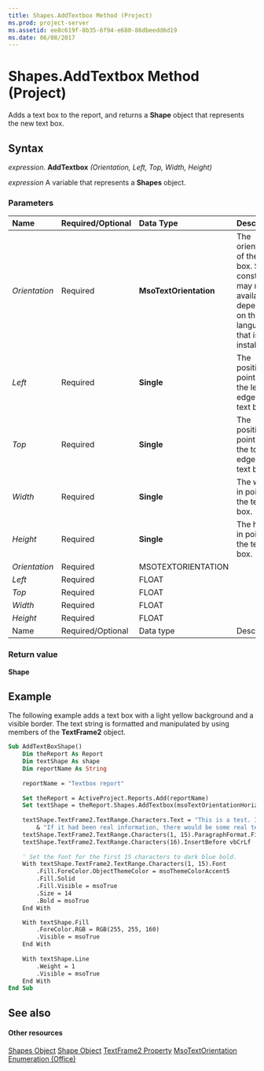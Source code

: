 ```yaml
---
title: Shapes.AddTextbox Method (Project)
ms.prod: project-server
ms.assetid: ee8c619f-8b35-6f94-e680-86dbeedd6d19
ms.date: 06/08/2017
---
```



# Shapes.AddTextbox Method (Project)
Adds a text box to the report, and returns a  **Shape** object that represents the new text box.

## Syntax

 _expression_. **AddTextbox** _(Orientation,_ _Left,_ _Top,_ _Width,_ _Height)_

 _expression_ A variable that represents a **Shapes** object.


### Parameters



|**Name**|**Required/Optional**|**Data Type**|**Description**|
|:-----|:-----|:-----|:-----|
| _Orientation_|Required|**MsoTextOrientation**|The orientation of the text box. Some constants may not be available, depending on the language that is installed.|
| _Left_|Required|**Single**|The position, in points, of the left edge of the text box.|
| _Top_|Required|**Single**|The position, in points, of the top edge of the text box.|
| _Width_|Required|**Single**|The width, in points, of the text box.|
| _Height_|Required|**Single**|The height, in points, of the text box.|
| _Orientation_|Required|MSOTEXTORIENTATION||
| _Left_|Required|FLOAT||
| _Top_|Required|FLOAT||
| _Width_|Required|FLOAT||
| _Height_|Required|FLOAT||
|Name|Required/Optional|Data type|Description|

### Return value

 **Shape**


## Example

The following example adds a text box with a light yellow background and a visible border. The text string is formatted and manipulated by using members of the  **TextFrame2** object.


```vb
Sub AddTextBoxShape()
    Dim theReport As Report
    Dim textShape As shape
    Dim reportName As String
    
    reportName = "Textbox report"
    
    Set theReport = ActiveProject.Reports.Add(reportName)
    Set textShape = theReport.Shapes.AddTextbox(msoTextOrientationHorizontal, 30, 50, 300, 100)
    
    textShape.TextFrame2.TextRange.Characters.Text = "This is a test. It is only a test. " _
        & "If it had been real information, there would be some real text here."
    textShape.TextFrame2.TextRange.Characters(1, 15).ParagraphFormat.FirstLineIndent = 10
    textShape.TextFrame2.TextRange.Characters(16).InsertBefore vbCrLf
    
    ' Set the font for the first 15 characters to dark blue bold.
    With textShape.TextFrame2.TextRange.Characters(1, 15).Font
        .Fill.ForeColor.ObjectThemeColor = msoThemeColorAccent5
        .Fill.Solid
        .Fill.Visible = msoTrue
        .Size = 14
        .Bold = msoTrue
    End With

    With textShape.Fill
        .ForeColor.RGB = RGB(255, 255, 160)
        .Visible = msoTrue
    End With
   
    With textShape.Line
        .Weight = 1
        .Visible = msoTrue
    End With
End Sub
```


## See also


#### Other resources


[Shapes Object](shapes-object-project.md)
[Shape Object](shape-object-project.md)
[TextFrame2 Property](shape-textframe2-property-project.md)
[MsoTextOrientation Enumeration (Office)](http://msdn.microsoft.com/en-us/library/office/ff862778%28v=office.15%29)
